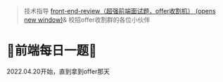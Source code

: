 > 技术指导 [front-end-review（超强前端面试题，offer收割机） (opens new window)](https://github.com/BigSharkLx/front-end-interview)& 校招offer收割群的各位小伙伴

# 🌚前端每日一题🌝

2022.04.20开始，直到拿到offer那天

